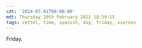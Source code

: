 ```yaml
---
cdt: '2024-07-01T00:00:00'
mdt: Thursday 10th February 2022 18:59:15
tags: zettel, time, spanish, day, friday, viernes
---
```


Friday.